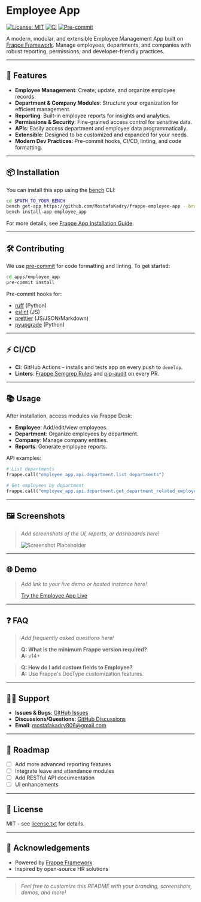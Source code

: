 # Employee App

[![License: MIT](https://img.shields.io/badge/License-MIT-yellow.svg)](./license.txt)
[![CI](https://github.com/MostafaKadry/frappe-employee-app/actions/workflows/ci.yml/badge.svg)](https://github.com/MostafaKadry/frappe-employee-app/actions/workflows/ci.yml)
[![Pre-commit](https://img.shields.io/badge/pre--commit-enabled-brightgreen?logo=pre-commit)](https://pre-commit.com/)

A modern, modular, and extensible Employee Management App built on [Frappe Framework](https://frappeframework.com/). Manage employees, departments, and companies with robust reporting, permissions, and developer-friendly practices.

---

## 🚀 Features

- **Employee Management**: Create, update, and organize employee records.
- **Department & Company Modules**: Structure your organization for efficient management.
- **Reporting**: Built-in employee reports for insights and analytics.
- **Permissions & Security**: Fine-grained access control for sensitive data.
- **APIs**: Easily access department and employee data programmatically.
- **Extensible**: Designed to be customized and expanded for your needs.
- **Modern Dev Practices**: Pre-commit hooks, CI/CD, linting, and code formatting.

---

## 📦 Installation

You can install this app using the [bench](https://github.com/frappe/bench) CLI:

```bash
cd $PATH_TO_YOUR_BENCH
bench get-app https://github.com/MostafaKadry/frappe-employee-app --branch develop
bench install-app employee_app
```

For more details, see [Frappe App Installation Guide](https://frappeframework.com/docs/user/en/installation).

---

## 🛠️ Contributing

We use [pre-commit](https://pre-commit.com/) for code formatting and linting.
To get started:

```bash
cd apps/employee_app
pre-commit install
```

Pre-commit hooks for:
- [ruff](https://github.com/astral-sh/ruff) (Python)
- [eslint](https://eslint.org/) (JS)
- [prettier](https://prettier.io/) (JS/JSON/Markdown)
- [pyupgrade](https://github.com/asottile/pyupgrade) (Python)

---

## ⚡ CI/CD

- **CI**: GitHub Actions - installs and tests app on every push to `develop`.
- **Linters**: [Frappe Semgrep Rules](https://github.com/frappe/semgrep-rules) and [pip-audit](https://pypi.org/project/pip-audit/) on every PR.

---

## 📚 Usage

After installation, access modules via Frappe Desk:

- **Employee**: Add/edit/view employees.
- **Department**: Organize employees by department.
- **Company**: Manage company entities.
- **Reports**: Generate employee reports.

API examples:

```python
# List departments
frappe.call("employee_app.api.department.list_departments")

# Get employees by department
frappe.call("employee_app.api.department.get_department_related_employees", name="IT")
```

---

## 🖼️ Screenshots

> _Add screenshots of the UI, reports, or dashboards here!_
>
> ![Screenshot Placeholder](https://via.placeholder.com/600x300?text=Screenshot)

---

## 🌐 Demo

> _Add link to your live demo or hosted instance here!_
>
> [Try the Employee App Live](#)

---

## ❓ FAQ

> _Add frequently asked questions here!_
>
> **Q: What is the minimum Frappe version required?**  
> **A:** v14+

> **Q: How do I add custom fields to Employee?**  
> **A:** Use Frappe's DocType customization features.

---

## 🧑‍💻 Support

- **Issues & Bugs**: [GitHub Issues](https://github.com/MostafaKadry/frappe-employee-app/issues)
- **Discussions/Questions**: [GitHub Discussions](https://github.com/MostafaKadry/frappe-employee-app/discussions)
- **Email**: mostafakadry806@gmail.com

---

## 📅 Roadmap

- [ ] Add more advanced reporting features
- [ ] Integrate leave and attendance modules
- [ ] Add RESTful API documentation
- [ ] UI enhancements

---

## 📜 License

MIT - see [license.txt](./license.txt) for details.

---

## 🙏 Acknowledgements

- Powered by [Frappe Framework](https://frappeframework.com/)
- Inspired by open-source HR solutions

---

> _Feel free to customize this README with your branding, screenshots, demos, and more!_

